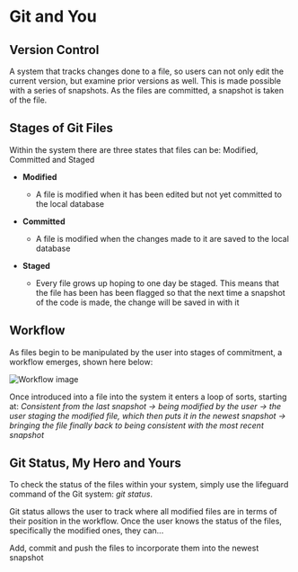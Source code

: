 # Git and You

## **Version Control**

A system that tracks changes done to a file, so users can not only edit the current version, but examine prior versions as well. This is made possible with a series of snapshots. As the files are committed, a snapshot is taken of the file.

## **Stages of Git Files**

Within the system there are three states that files can be: Modified, Committed and Staged

* **Modified**

  * A file is modified when it has been edited but not yet committed to the local database

* **Committed**

  * A file is modified when the changes made to it are saved to the local database

* **Staged**

  * Every file grows up hoping to one day be staged. This means that the file has been has been flagged so that the next time a snapshot of the code is made, the change will be saved in with it

## **Workflow**

As files begin to be manipulated by the user into stages of commitment, a workflow emerges, shown here below:

![Workflow image](https://blog.udemy.com/wp-content/uploads/2015/08/image006.png)

Once introduced into a file into the system it enters a loop of sorts, starting at: *Consistent from the last snapshot &rarr; being modified by the user &rarr; the user staging the modified file, which then puts it in the newest snapshot &rarr; bringing the file finally back to being consistent with the most recent snapshot*

## **Git Status, My Hero and Yours**

To check the status of the files within your system, simply use the lifeguard command of the Git system: *git status*.

Git status allows the user to track where all modified files are in terms of their position in the workflow. Once the user knows the status of the files, specifically the modified ones, they can...

Add, commit and push the files to incorporate them into the newest snapshot
